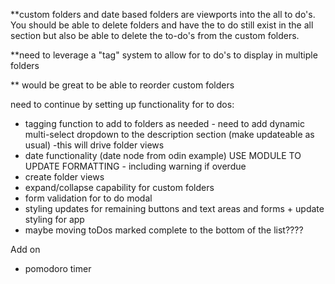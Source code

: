 \*\*custom folders and date based folders are viewports into the all to do's. You should be able to delete folders and have the to do still exist in the all section but also be able to delete the to-do's from the custom folders.

\*\*need to leverage a "tag" system to allow for to do's to display in multiple folders

\*\* would be great to be able to reorder custom folders

need to continue by setting up functionality for to dos:

- tagging function to add to folders as needed - need to add dynamic multi-select dropdown to the description section (make updateable as usual) -this will drive folder views
- date functionality (date node from odin example) USE MODULE TO UPDATE FORMATTING - including warning if overdue
- create folder views
- expand/collapse capability for custom folders
- form validation for to do modal
- styling updates for remaining buttons and text areas and forms + update styling for app
- maybe moving toDos marked complete to the bottom of the list????

Add on

- pomodoro timer
